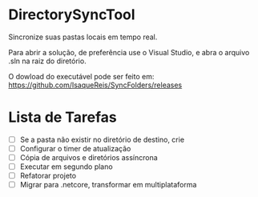 # DirectorySyncTool

Sincronize suas pastas locais em tempo real. 

Para abrir a solução, de preferência use o Visual Studio, e abra o arquivo .sln na raiz do diretório.

O dowload do executável pode ser feito em: https://github.com/IsaqueReis/SyncFolders/releases

Lista de Tarefas
===========================================

- [ ] Se a pasta não existir no diretório de destino, crie 
- [ ] Configurar o timer de atualização 
- [ ] Cópia de arquivos e diretórios assíncrona 
- [ ] Executar em segundo plano 
- [ ] Refatorar projeto
- [ ] Migrar para .netcore, transformar em multiplataforma
